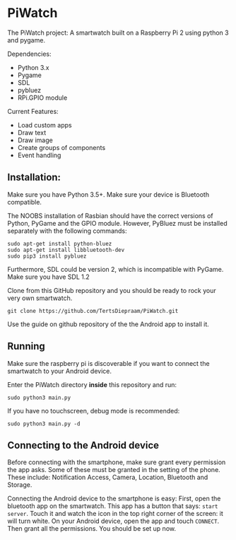 # PiWatch
The PiWatch project: A smartwatch built on a Raspberry Pi 2 using python 3 and pygame.

Dependencies:
 - Python 3.x
 - Pygame
 - SDL
 - pybluez
 - RPi.GPIO module

Current Features:
 - Load custom apps
 - Draw text
 - Draw image
 - Create groups of components
 - Event handling

## Installation:
Make sure you have Python 3.5+.
Make sure your device is Bluetooth compatible.

The NOOBS installation of Rasbian should have the correct versions of
Python, PyGame and the GPIO module. However, PyBluez must be
installed separately with the following commands:
```
sudo apt-get install python-bluez
sudo apt-get install libbluetooth-dev
sudo pip3 install pybluez
```

Furthermore, SDL could be version 2, which is incompatible with PyGame.
Make sure you have SDL 1.2

Clone from this GitHub repository and you should be ready to rock your
very own smartwatch.
```
git clone https://github.com/TertsDiepraam/PiWatch.git 
```

Use the guide on github repository of the the Android app to install it.

## Running
Make sure the raspberry pi is discoverable if you want to connect the
smartwatch to your Android device.

Enter the PiWatch directory **inside** this repository and run:
```
sudo python3 main.py
```

If you have no touchscreen, debug mode is recommended:
```
sudo python3 main.py -d
```

## Connecting to the Android device
Before connecting with the smartphone, make sure grant every permission
the app asks. Some of these must be granted in the setting of the phone.
These include: Notification Access, Camera, Location, Bluetooth and
Storage.

Connecting the Android device to the smartphone is easy:
First, open the bluetooth app on the smartwatch. This app has a button
that says: `start server`. Touch it and watch the icon in the top right
corner of the screen: it will turn white.
On your Android device, open the app and touch `CONNECT`. Then grant all
the permissions. You should be set up now.